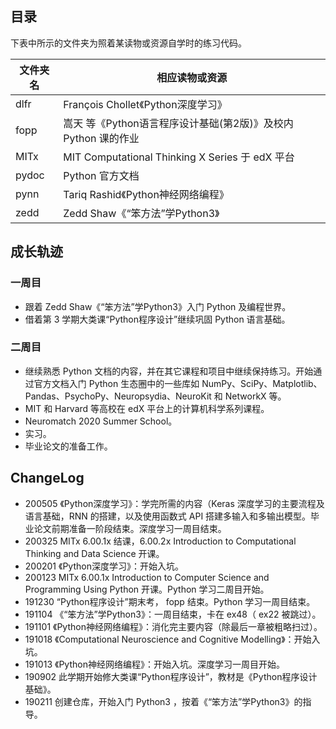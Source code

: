 ## 目录

下表中所示的文件夹为照着某读物或资源自学时的练习代码。

| 文件夹名 | 相应读物或资源 |
| --- | --- |
| dlfr | François Chollet《Python深度学习》|
| fopp | 嵩天 等《Python语言程序设计基础(第2版)》及校内 Python 课的作业|
| MITx | MIT Computational Thinking X Series 于 edX 平台|
| pydoc | Python 官方文档 |
| pynn | Tariq Rashid《Python神经网络编程》 |
| zedd | Zedd Shaw《“笨方法”学Python3》 |

## 成长轨迹

### 一周目

* 跟着 Zedd Shaw《“笨方法”学Python3》入门 Python 及编程世界。
* 借着第 3 学期大类课“Python程序设计”继续巩固 Python 语言基础。

### 二周目

* 继续熟悉 Python 文档的内容，并在其它课程和项目中继续保持练习。开始通过官方文档入门 Python 生态圈中的一些库如 NumPy、SciPy、Matplotlib、Pandas、PsychoPy、Neuropsydia、NeuroKit 和 NetworkX 等。
* MIT 和 Harvard 等高校在 edX 平台上的计算机科学系列课程。
* Neuromatch 2020 Summer School。
* 实习。
* 毕业论文的准备工作。

## ChangeLog

- 200505 《Python深度学习》：学完所需的内容（Keras 深度学习的主要流程及语言基础，RNN 的搭建，以及使用函数式 API 搭建多输入和多输出模型。毕业论文前期准备一阶段结束。深度学习一周目结束。
- 200325 MITx 6.00.1x 结课，6.00.2x Introduction to Computational Thinking and Data Science 开课。
- 200201 《Python深度学习》：开始入坑。
- 200123 MITx 6.00.1x Introduction to Computer Science and Programming Using Python 开课。Python 学习二周目开始。
- 191230 “Python程序设计”期末考， fopp 结束。Python 学习一周目结束。
- 191104 《“笨方法”学Python3》：一周目结束，卡在 ex48（ ex22 被跳过）。
- 191101 《Python神经网络编程》：消化完主要内容（除最后一章被粗略扫过）。
- 191018 《Computational Neuroscience and Cognitive Modelling》：开始入坑。
- 191013 《Python神经网络编程》：开始入坑。深度学习一周目开始。
- 190902 此学期开始修大类课“Python程序设计”，教材是《Python程序设计基础》。  
- 190211 创建仓库，开始入门 Python3 ，按着《“笨方法”学Python3》的指导。
